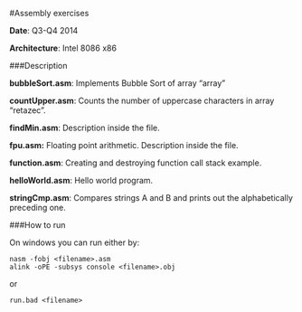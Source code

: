#Assembly exercises

**Date**: Q3-Q4 2014

**Architecture**: Intel 8086 x86

###Description

**bubbleSort.asm**: Implements Bubble Sort of array “array”

**countUpper.asm**: Counts the number of uppercase characters in array “retazec”.

**findMin.asm**: Description inside the file.

**fpu.asm:** Floating point arithmetic. Description inside the file.

**function.asm**: Creating and destroying function call stack example.

**helloWorld.asm**: Hello world program.

**stringCmp.asm**: Compares strings A and B and prints out the alphabetically preceding one.

###How to run

On windows you can run either by:

```
nasm -fobj <filename>.asm
alink -oPE -subsys console <filename>.obj
```

or

```
run.bad <filename>
```
